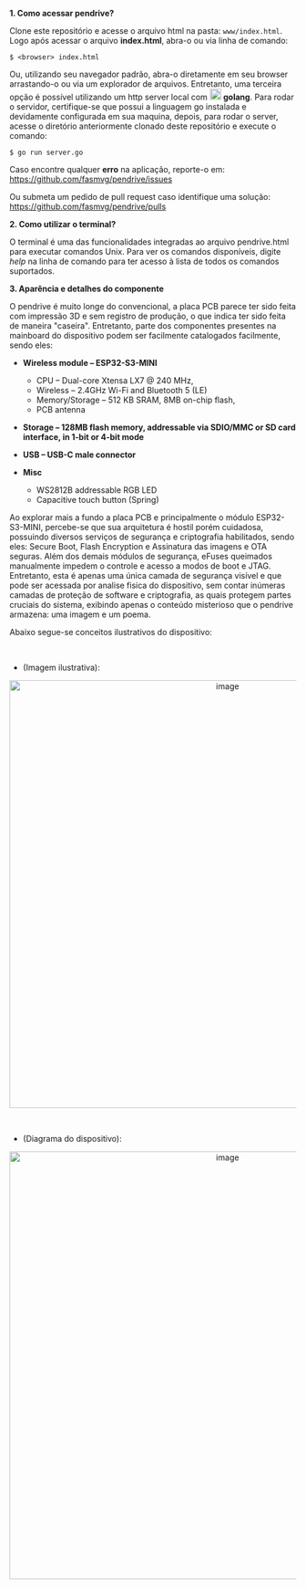 **1. Como acessar pendrive?**

Clone este repositório e acesse o arquivo html na pasta: ``www/index.html``. Logo após acessar o arquivo **index.html**, abra-o ou via linha de comando:
  
  ```
  $ <browser> index.html 
  ```

Ou, utilizando seu navegador padrão, abra-o diretamente em seu browser arrastando-o ou via um explorador de arquivos. Entretanto, uma terceira opção é possível utilizando um http server local com <img width="20" height="20" alt="gopher" src="https://upload.wikimedia.org/wikipedia/commons/2/2d/Go_gopher_favicon.svg" > **golang**. Para rodar o servidor, certifique-se que possui a linguagem go instalada e devidamente configurada em sua maquina, depois, para rodar o server, acesse o diretório anteriormente clonado deste repositório e execute o comando:

  ```
  $ go run server.go
  ```

Caso encontre qualquer **erro** na aplicação, reporte-o em: https://github.com/fasmvg/pendrive/issues

Ou submeta um pedido de pull request caso identifique uma solução: https://github.com/fasmvg/pendrive/pulls


**2. Como utilizar o terminal?**

O terminal é uma das funcionalidades integradas ao arquivo pendrive.html 
para executar comandos Unix. Para ver os comandos disponíveis, 
digite *help* na linha de comando para ter acesso à lista de 
todos os comandos suportados.

**3. Aparência e detalhes do componente**

O pendrive é muito longe do convencional, a placa PCB parece ter sido feita com impressão 3D e sem registro de produção, o que indica ter sido feita de maneira "caseira". Entretanto, parte dos componentes presentes na mainboard do dispositivo podem ser facilmente catalogados facilmente, sendo eles:

- **Wireless module – ESP32-S3-MINI**
  - CPU – Dual-core Xtensa LX7 @ 240 MHz,
  - Wireless – 2.4GHz Wi-Fi and Bluetooth 5 (LE)
  - Memory/Storage – 512 KB SRAM, 8MB on-chip flash,
  - PCB antenna

- **Storage – 128MB flash memory, addressable via SDIO/MMC or SD card interface, in 1-bit or 4-bit mode**
- **USB – USB-C male connector**
- **Misc**
  - WS2812B addressable RGB LED
  - Capacitive touch button (Spring)

Ao explorar mais a fundo a placa PCB e principalmente o módulo ESP32-S3-MINI, percebe-se que sua arquitetura é hostil porém cuidadosa, possuindo diversos serviços de segurança e criptografia habilitados, sendo eles: Secure Boot, Flash Encryption e Assinatura das imagens e OTA seguras. Além dos demais módulos de segurança, eFuses queimados manualmente impedem o controle e acesso a modos de boot e JTAG. Entretanto, esta é apenas uma única camada de segurança visível e que pode ser acessada por analise fisica do dispositivo, sem contar inúmeras camadas de proteção de software e criptografia, as quais protegem partes cruciais do sistema, exibindo apenas o conteúdo misterioso que o pendrive armazena: uma imagem e um poema.

Abaixo segue-se conceitos ilustrativos do dispositivo:

<br>

- (Imagem ilustrativa):
<p align="center">
  <img width="750" height="750" alt="image" src="https://github.com/user-attachments/assets/6af3d871-c074-40f5-be0c-2ea9c3d585a2" />
</p>

<br>

- (Diagrama do dispositivo):
<p align="center">
  <img width="750" height="750" alt="image" src="https://github.com/user-attachments/assets/07cee6c6-670f-4c18-8c50-0bdc71303212" />
</p>
